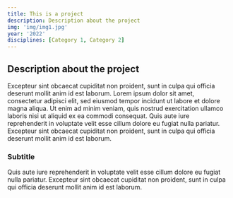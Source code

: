 ```yaml
---
title: This is a project
description: Description about the project
img: 'img/img1.jpg'
year: '2022'
disciplines: [Category 1, Category 2]
---
```


## Description about the project

Excepteur sint obcaecat cupiditat non proident, sunt in culpa qui officia deserunt mollit anim id est laborum. Lorem ipsum dolor sit amet, consectetur adipisci elit, sed eiusmod tempor incidunt ut labore et dolore magna aliqua. Ut enim ad minim veniam, quis nostrud exercitation ullamco laboris nisi ut aliquid ex ea commodi consequat. Quis aute iure reprehenderit in voluptate velit esse cillum dolore eu fugiat nulla pariatur. Excepteur sint obcaecat cupiditat non proident, sunt in culpa qui officia deserunt mollit anim id est laborum.

### Subtitle

Quis aute iure reprehenderit in voluptate velit esse cillum dolore eu fugiat nulla pariatur. Excepteur sint obcaecat cupiditat non proident, sunt in culpa qui officia deserunt mollit anim id est laborum.
